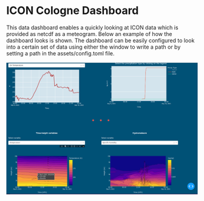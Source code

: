 # ICON Cologne Dashboard 

This data dashboard enables a quickly looking at ICON data which is provided as netcdf as a meteogram. 
Below an example of how the dashboard looks is shown. The dashboard can be easily configured to look into a certain set of data using either the window to write a path or by setting a path in the assets/config.toml file.

![Example of dashboard](./figures/ICON_Cologne_dashboard_example_2024-04-19.png)
